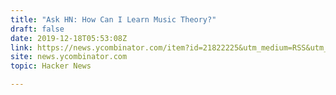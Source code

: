 ```yaml
---
title: "Ask HN: How Can I Learn Music Theory?"
draft: false
date: 2019-12-18T05:53:08Z
link: https://news.ycombinator.com/item?id=21822225&utm_medium=RSS&utm_source=hune
site: news.ycombinator.com
topic: Hacker News  

---
```

